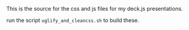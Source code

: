 This is the source for the css and js files for my deck.js presentations.

run the script `uglify_and_cleancss.sh` to build these.